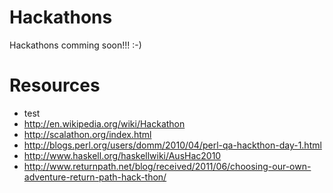 Hackathons
===========

Hackathons comming soon!!! :-)



Resources
==========

* test
* http://en.wikipedia.org/wiki/Hackathon
* http://scalathon.org/index.html
* http://blogs.perl.org/users/domm/2010/04/perl-qa-hackthon-day-1.html
* http://www.haskell.org/haskellwiki/AusHac2010
* http://www.returnpath.net/blog/received/2011/06/choosing-our-own-adventure-return-path-hack-thon/